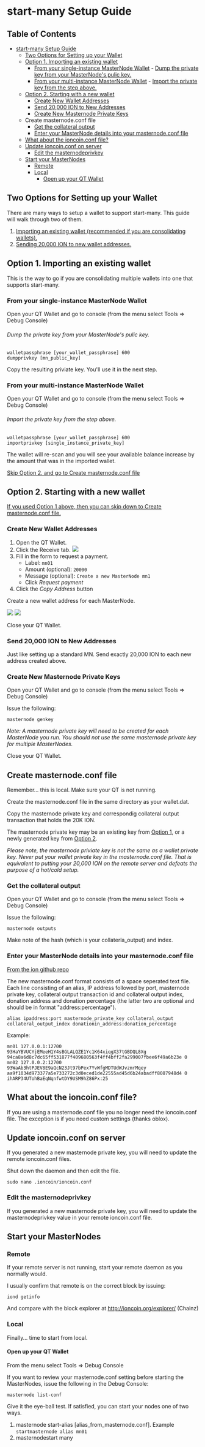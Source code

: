 # start-many Setup Guide

Table of Contents
-----------------
- [start-many Setup Guide](#start-many-setup-guide)
    - [Two Options for Setting up your Wallet](#two-options-for-setting-up-your-wallet)
    - [Option 1. Importing an existing wallet](#option-1-importing-an-existing-wallet)
        - [From your single-instance MasterNode Wallet](#from-your-single-instance-masternode-wallet)
                    - [Dump the private key from your MasterNode's pulic key.](#dump-the-private-key-from-your-masternodes-pulic-key)
        - [From your multi-instance MasterNode Wallet](#from-your-multi-instance-masternode-wallet)
                    - [Import the private key from the step above.](#import-the-private-key-from-the-step-above)
    - [Option 2. Starting with a new wallet](#option-2-starting-with-a-new-wallet)
        - [Create New Wallet Addresses](#create-new-wallet-addresses)
        - [Send 20,000 ION to New Addresses](#send-20000-ion-to-new-addresses)
        - [Create New Masternode Private Keys](#create-new-masternode-private-keys)
    - [<a name="masternodeconf"></a>Create masternode.conf file](#a-name%22masternodeconf%22acreate-masternodeconf-file)
        - [Get the collateral output](#get-the-collateral-output)
        - [Enter your MasterNode details into your masternode.conf file](#enter-your-masternode-details-into-your-masternodeconf-file)
    - [What about the ioncoin.conf file?](#what-about-the-ioncoinconf-file)
    - [Update ioncoin.conf on server](#update-ioncoinconf-on-server)
        - [Edit the masternodeprivkey](#edit-the-masternodeprivkey)
    - [Start your MasterNodes](#start-your-masternodes)
        - [Remote](#remote)
        - [Local](#local)
            - [Open up your QT Wallet](#open-up-your-qt-wallet)

## Two Options for Setting up your Wallet
There are many ways to setup a wallet to support start-many. This guide will walk through two of them.

1. [Importing an existing wallet (recommended if you are consolidating wallets).](#option-1-importing-an-existing-wallet)
2. [Sending 20,000 ION to new wallet addresses.](#option-2-starting-with-a-new-wallet)

## Option 1. Importing an existing wallet

This is the way to go if you are consolidating multiple wallets into one that supports start-many. 

### From your single-instance MasterNode Wallet

Open your QT Wallet and go to console (from the menu select Tools => Debug Console)

###### Dump the private key from your MasterNode's pulic key.

```
walletpassphrase [your_wallet_passphrase] 600
dumpprivkey [mn_public_key]
```

Copy the resulting priviate key. You'll use it in the next step.

### From your multi-instance MasterNode Wallet

Open your QT Wallet and go to console (from the menu select Tools => Debug Console)

###### Import the private key from the step above.

```
walletpassphrase [your_wallet_passphrase] 600
importprivkey [single_instance_private_key]
```

The wallet will re-scan and you will see your available balance increase by the amount that was in the imported wallet.

[Skip Option 2. and go to Create masternode.conf file](#masternodeconf)

## Option 2. Starting with a new wallet
[If you used Option 1 above, then you can skip down to Create masternode.conf file.](#masternodeconf)

### Create New Wallet Addresses

1. Open the QT Wallet.
2. Click the Receive tab. 
   ![](https://raw.githubusercontent.com/wiki/cevap/ion/assets/images/sources/receive-3.1.0.png)
3. Fill in the form to request a payment.
    * Label: `mn01`
    * Amount (optional): `20000`
    * Message (optional): `Create a new MasterNode mn1`
    * Click *Request payment*
4. Click the *Copy Address* button

Create a new wallet address for each MasterNode.

![](https://raw.githubusercontent.com/wiki/cevap/ion/assets/images/sources/request-payment-mn1.png)
![](https://raw.githubusercontent.com/wiki/cevap/ion/assets/images/sources/request-payment-mn1-paymentinfo.png)

Close your QT Wallet.

### Send 20,000 ION to New Addresses

Just like setting up a standard MN. Send exactly 20,000 ION to each new address created above.

### Create New Masternode Private Keys

Open your QT Wallet and go to console (from the menu select Tools => Debug Console)

Issue the following:

```masternode genkey```

*Note: A masternode private key will need to be created for each MasterNode you run. You should not use the same masternode private key for multiple MasterNodes.*

Close your QT Wallet.

## <a name="masternodeconf"></a>Create masternode.conf file

Remember... this is local. Make sure your QT is not running.

Create the masternode.conf file in the same directory as your wallet.dat.

Copy the masternode private key and correspondig collateral output transaction that holds the 20K ION.

The masternode private key may be an existing key from [Option 1](#option-1-importing-an-existing-wallet), or a newly generated key from [Option 2](#option-2-starting-with-a-new-wallet). 

*Please note, the masternode priviate key is not the same as a wallet private key. Never put your wallet private key in the masternode.conf file. That is equivalent to putting your 20,000 ION on the remote server and defeats the purpose of a hot/cold setup.*

### Get the collateral output

Open your QT Wallet and go to console (from the menu select Tools => Debug Console)

Issue the following:

```masternode outputs```

Make note of the hash (which is your collaterla_output) and index.

### Enter your MasterNode details into your masternode.conf file
[From the ion github repo](masternode_conf.md)

The new masternode.conf format consists of a space seperated text file. Each line consisting of an alias, IP address followed by port, masternode private key, collateral output transaction id and collateral output index, donation address and donation percentage (the latter two are optional and should be in format "address:percentage").

```
alias ipaddress:port masternode_private_key collateral_output collateral_output_index donationin_address:donation_percentage
```



Example:

```
mn01 127.0.0.1:12700 93HaYBVUCYjEMeeH1Y4sBGLALQZE1Yc1K64xiqgX37tGBDQL8Xg 94ca8a6d8c7dc65ff531877f409680563f4ff4bff2fa299007fbee6f49a6b23e 0
mn02 127.0.0.2:12700 93WaAb3htPJEV8E9aQcN23Jt97bPex7YvWfgMDTUdWJvzmrMqey aa9f1034d973377a5e733272c3d0eced1de22555ad45d6b24abadff8087948d4 0 ihARP34UTohBaEqNqnfwtDY9USM9hZ86Px:25
```

## What about the ioncoin.conf file?

If you are using a masternode.conf file you no longer need the ioncoin.conf file. The exception is if you need custom settings (thanks oblox). 

## Update ioncoin.conf on server

If you generated a new masternode private key, you will need to update the remote ioncoin.conf files.

Shut down the daemon and then edit the file.

```sudo nano .ioncoin/ioncoin.conf```

### Edit the masternodeprivkey
If you generated a new masternode private key, you will need to update the masternodeprivkey value in your remote ioncoin.conf file.

## Start your MasterNodes

### Remote

If your remote server is not running, start your remote daemon as you normally would. 

I usually confirm that remote is on the correct block by issuing:

```iond getinfo```

And compare with the block explorer at http://ioncoin.org/explorer/ (Chainz)

### Local

Finally... time to start from local.

#### Open up your QT Wallet

From the menu select Tools => Debug Console

If you want to review your masternode.conf setting before starting the MasterNodes, issue the following in the Debug Console:

```masternode list-conf```

Give it the eye-ball test. If satisfied, you can start your nodes one of two ways.

1. masternode start-alias [alias_from_masternode.conf]. Example ```startmasternode alias mn01```
2. masternodestart many
